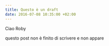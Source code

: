 ```yaml
---
title: Questo è un draft
date: 2016-07-08 10:35:00 +02:00
---
```


Ciao Roby

questo post non è finito di scrivere e non appare